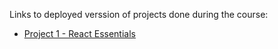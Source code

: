 Links to deployed verssion of projects done during the course:
* [Project 1 - React Essentials](https://react-course-project-1-git-main-arturs-projects-7367a99b.vercel.app)
